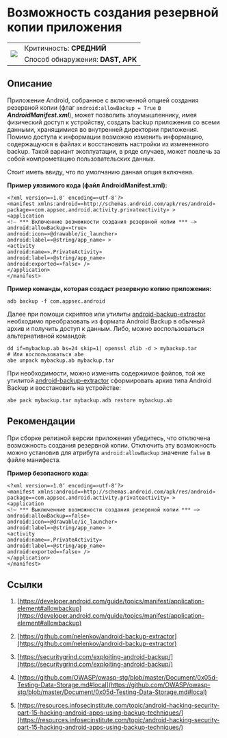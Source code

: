 # Возможность создания резервной копии приложения

<table class='noborder'>
    <colgroup>
      <col/>
      <col/>
    </colgroup>
    <tbody>
      <tr>
        <td rowspan="2"><img src="../../../img/defekt_srednij.png"/></td>
        <td>Критичность:<strong> СРЕДНИЙ</strong></td>
      </tr>
      <tr>
        <td>Способ обнаружения:<strong> DAST, APK</strong></td>
      </tr>
    </tbody>
</table>

## Описание

Приложение Android, собранное с включенной опцией создания резервной копии (флаг `android:allowBackup = True` в ***AndroidManifest.xml***), может позволить злоумышленнику, имея физический доступ к устройству, создать backup приложения со всеми данными, хранящимися во внутренней директории приложения. Помимо доступа к информации возможно изменить информацию, содержащуюся в файлах и восстановить настройки из измененного backup. Такой вариант эксплуатации, в ряде случаев, может повлечь за собой компрометацию пользовательских данных.

Стоит иметь ввиду, что по умолчанию данная опция включена.

**Пример уязвимого кода (файл AndroidManifest.xml):**

    <?xml version=»1.0″ encoding=»utf-8″?>
    <manifest xmlns:android=»http://schemas.android.com/apk/res/android»
    package=»com.appsec.android.activity.privateactivity» >
    <application
    <!— *** Включенние возможности создания резервной копии *** —>
    android:allowBackup=»true»
    android:icon=»@drawable/ic_launcher»
    android:label=»@string/app_name» >
    <activity
    android:name=».PrivateActivity»
    android:label=»@string/app_name»
    android:exported=»false» />
    </application>
    </manifest>

**Пример команды, которая создаст резервную копию приложения:**

    adb backup -f com.appsec.android

Далее при помощи скриптов или утилиты [android-backup-extractor](https://github.com/nelenkov/android-backup-extractor) необходимо преобразовать из формата Android Backup в обычный архив и получить доступ к данным. Либо, можно воспользоваться альтернативной командой:

    dd if=mybackup.ab bs=24 skip=1| openssl zlib -d > mybackup.tar
    # Или воспользоваться abe
    abe unpack mybackup.ab mybackup.tar

При необходимости, можно изменить содержимое файлов, той же утилитой [android-backup-extractor](https://github.com/nelenkov/android-backup-extractor) сформировать архив типа Android Backup и восстановить на устройстве:

    abe pack mybackup.tar mybackup.adb restore mybackup.ab

## Рекомендации

При сборке релизной версии приложения убедитесь, что отключена возможность создания резервной копии. Отключить эту возможность можно установив для атрибута `android:allowBackup` значение `false` в файле манифеста.

**Пример безопасного кода:**

    <?xml version=»1.0″ encoding=»utf-8″?>
    <manifest xmlns:android=»http://schemas.android.com/apk/res/android»
    package=»com.appsec.android.activity.privateactivity» >
    <application
    <!— *** Выключенние возможности создания резервной копии *** —>
    android:allowBackup=»false»
    android:icon=»@drawable/ic_launcher»
    android:label=»@string/app_name» >
    <activity
    android:name=».PrivateActivity»
    android:label=»@string/app_name»
    android:exported=»false» />
    </application>
    </manifest>

## Ссылки

1. [https://developer.android.com/guide/topics/manifest/application-element#allowbackup](https://developer.android.com/guide/topics/manifest/application-element#allowbackup)

2. [https://github.com/nelenkov/android-backup-extractor](https://github.com/nelenkov/android-backup-extractor)

3. [https://securitygrind.com/exploiting-android-backup/](https://securitygrind.com/exploiting-android-backup/)

4. [https://github.com/OWASP/owasp-stg/blob/master/Document/0x05d-Testing-Data-Storage.md#local](https://github.com/OWASP/owasp-stg/blob/master/Document/0x05d-Testing-Data-Storage.md#local)

5. [https://resources.infosecinstitute.com/topic/android-hacking-security-part-15-hacking-android-apps-using-backup-techniques/](https://resources.infosecinstitute.com/topic/android-hacking-security-part-15-hacking-android-apps-using-backup-techniques/)